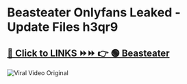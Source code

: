 
 # Beasteater Onlyfans Leaked - Update Files h3qr9

## <h2><a href="https://clipsfans.com/Beasteater&ref=git">🔗 Click to LINKS ⏩⏩ 👉 🟢 Beasteater </a></h2>

<a href="https://clipsfans.com/Beasteater&ref=git" rel="nofollow" data-target="animated-image.originalLink"><img src="https://i.ibb.co.com/xMMVF88/686577567.gif" alt="Viral Video Original" style="max-width: 100%; display: inline-block;" data-target="animated-image.originalImage"></a>

